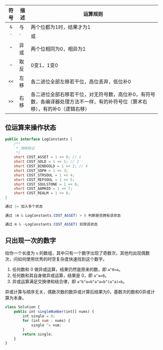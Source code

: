 |     符号     |	   描述     |	运算规则  |
|     :--:        |        ----       |      ----      |
|  `&`     |   与	|   两个位都为1时，结果才为1 |
|  `|` 	| 	或	| 	两个位都为0时，结果才为0 |
|  `^`	    |  异或	| 	两个位相同为0，相异为1 |
|  `~`  	|  取反 | 	0变1，1变0  |
|  `<<`	|  左移 |   各二进位全部左移若干位，高位丢弃，低位补0  |
|  `>>`	|  右移 |   各二进位全部右移若干位，对无符号数，高位补0，有符号数，各编译器处理方法不一样，有的补符号位（算术右移），有的补0（逻辑右移）  |



## 位运算来操作状态


```java
public interface LogConstants {
    /**
     * 消耗标记
     */
    short COST_ASSET = 1 << 0; // 1
    short COST_GOLD = 1 << 1; // 2
    short COST_BINDGOLD = 1 << 2; // 4
    short COST_SOPH = 1 << 3;
    short COST_STRSOUL = 1 << 4;
    short COST_REFSOUL = 1 << 5;
    short COST_SOULSTONE = 1 << 6;
    short COST_AAMHID = 1 << 7;
    short COST_REALM = 1 << 8;
}

通过 |= 加入多个状态
 
通过 (m & LogConstants.COST_ASSET) > 0 判断是否拥有该状态

通过 m & ~LogConstants.COST_ASSET) 扣除该状态
```



## 只出现一次的数字

给你一个长度为 `n` 的数组，其中只有一个数字出现了奇数次，其他均出现偶数次，问如何使用优秀的时空复杂度快速找到这个数字。



1. 任何数和 0 做异或运算，结果仍然是原来的数，即 `a^0=a`。
2. 任何数和其自身做异或运算，结果是 0，即 `a^a=0`。
3. 异或运算满足交换律和结合律，即 `a^b^a=b^a^a=b^(a^a)=b`。



异或计算与顺序无关，偶数次数的数异或计算后结果为0，基数次的数和0异或计算为本身。

```javascript
class Solution {
    public int singleNumber(int[] nums) {
        int single = 0;
        for (int num : nums) {
            single ^= num;
        }
        return single;
    }
}
```

